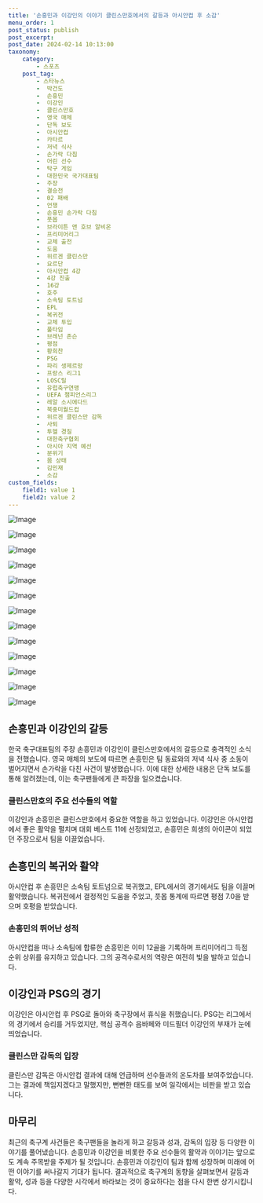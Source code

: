 ```yaml
---
title: '손흥민과 이강인의 이야기 클린스만호에서의 갈등과 아시안컵 후 소감'
menu_order: 1
post_status: publish
post_excerpt: 
post_date: 2024-02-14 10:13:00
taxonomy:
    category:
        - 스포츠
    post_tag:
        - 스타뉴스
        -  박건도
        -  손흥민
        -  이강인
        -  클린스만호
        -  영국 매체
        -  단독 보도
        -  아시안컵
        -  카타르
        -  저녁 식사
        -  손가락 다침
        -  어린 선수
        -  탁구 게임
        -  대한민국 국가대표팀
        -  주장
        -  결승전
        -  02 패배
        -  언쟁
        -  손흥민 손가락 다침
        -  풋몹
        -  브라이튼 앤 호브 알비온
        -  프리미어리그
        -  교체 출전
        -  도움
        -  위르겐 클린스만
        -  요르단
        -  아시안컵 4강
        -  4강 진출
        -  16강
        -  호주
        -  소속팀 토트넘
        -  EPL
        -  복귀전
        -  교체 투입
        -  풀타임
        -  브레넌 존슨
        -  평점
        -  황희찬
        -  PSG
        -  파리 생제르망
        -  프랑스 리그1
        -  LOSC릴
        -  유럽축구연맹
        -  UEFA 챔피언스리그
        -  레알 소시에다드
        -  북중미월드컵
        -  위르겐 클린스만 감독
        -  사퇴
        -  투헬 경질
        -  대한축구협회
        -  아시아 지역 예선
        -  분위기
        -  몸 상태
        -  김민재
        -  소감
custom_fields:
    field1: value 1
    field2: value 2
---
```


![Image](https://imgnews.pstatic.net/image/108/2024/02/14/0003214652_001_20240214092301195.jpg?type=w647)

![Image](https://imgnews.pstatic.net/image/108/2024/02/14/0003214652_002_20240214092301215.jpg?type=w647)

![Image](https://imgnews.pstatic.net/image/108/2024/02/14/0003214652_003_20240214092301228.jpg?type=w647)

![Image](https://imgnews.pstatic.net/image/108/2024/02/14/0003214652_004_20240214092301243.jpg?type=w647)

![Image](https://imgnews.pstatic.net/image/108/2024/02/14/0003214652_005_20240214092301270.jpg?type=w647)

![Image](https://imgnews.pstatic.net/image/108/2024/02/14/0003214652_006_20240214092301286.jpg?type=w647)

![Image](https://imgnews.pstatic.net/image/108/2024/02/14/0003214652_007_20240214092301312.jpg?type=w647)

![Image](https://imgnews.pstatic.net/image/108/2024/02/14/0003214652_008_20240214092301335.jpg?type=w647)

![Image](https://imgnews.pstatic.net/image/108/2024/02/14/0003214652_009_20240214092301359.jpg?type=w647)

![Image](https://imgnews.pstatic.net/image/108/2024/02/14/0003214652_010_20240214092301429.jpg?type=w647)

![Image](https://imgnews.pstatic.net/image/108/2024/02/14/0003214652_011_20240214092301530.jpg?type=w647)

![Image](https://imgnews.pstatic.net/image/108/2024/02/14/0003214652_012_20240214092301662.jpg?type=w647)

![Image](https://imgnews.pstatic.net/image/108/2024/02/14/0003214652_013_20240214092301755.jpg?type=w647)

## 손흥민과 이강인의 갈등
한국 축구대표팀의 주장 손흥민과 이강인이 클린스만호에서의 갈등으로 충격적인 소식을 전했습니다. 영국 매체의 보도에 따르면 손흥민은 팀 동료와의 저녁 식사 중 소동이 벌어지면서 손가락을 다친 사건이 발생했습니다. 이에 대한 상세한 내용은 단독 보도를 통해 알려졌는데, 이는 축구팬들에게 큰 파장을 일으켰습니다.
### 클린스만호의 주요 선수들의 역할
이강인과 손흥민은 클린스만호에서 중요한 역할을 하고 있었습니다. 이강인은 아시안컵에서 좋은 활약을 펼치며 대회 베스트 11에 선정되었고, 손흥민은 희생의 아이콘이 되었던 주장으로서 팀을 이끌었습니다.
## 손흥민의 복귀와 활약
아시안컵 후 손흥민은 소속팀 토트넘으로 복귀했고, EPL에서의 경기에서도 팀을 이끌며 활약했습니다. 복귀전에서 결정적인 도움을 주었고, 풋몹 통계에 따르면 평점 7.0을 받으며 호평을 받았습니다.
### 손흥민의 뛰어난 성적
아시안컵을 떠나 소속팀에 합류한 손흥민은 이미 12골을 기록하며 프리미어리그 득점 순위 상위를 유지하고 있습니다. 그의 공격수로서의 역량은 여전히 빛을 발하고 있습니다.
## 이강인과 PSG의 경기
이강인은 아시안컵 후 PSG로 돌아와 축구장에서 휴식을 취했습니다. PSG는 리그에서의 경기에서 승리를 거두었지만, 핵심 공격수 음바페와 미드필더 이강인의 부재가 눈에 띄었습니다.
### 클린스만 감독의 입장
클린스만 감독은 아시안컵 결과에 대해 언급하며 선수들과의 온도차를 보여주었습니다. 그는 결과에 책임지겠다고 말했지만, 뻔뻔한 태도를 보여 일각에서는 비판을 받고 있습니다.
## 마무리
최근의 축구계 사건들은 축구팬들을 놀라게 하고 갈등과 성과, 감독의 입장 등 다양한 이야기를 풀어냈습니다. 손흥민과 이강인을 비롯한 주요 선수들의 활약과 이야기는 앞으로도 계속 주목받을 주제가 될 것입니다. 손흥민과 이강인이 팀과 함께 성장하며 미래에 어떤 이야기를 써나갈지 기대가 됩니다. 결과적으로 축구계의 동향을 살펴보면서 갈등과 활약, 성과 등을 다양한 시각에서 바라보는 것이 중요하다는 점을 다시 한번 상기시킵니다.

